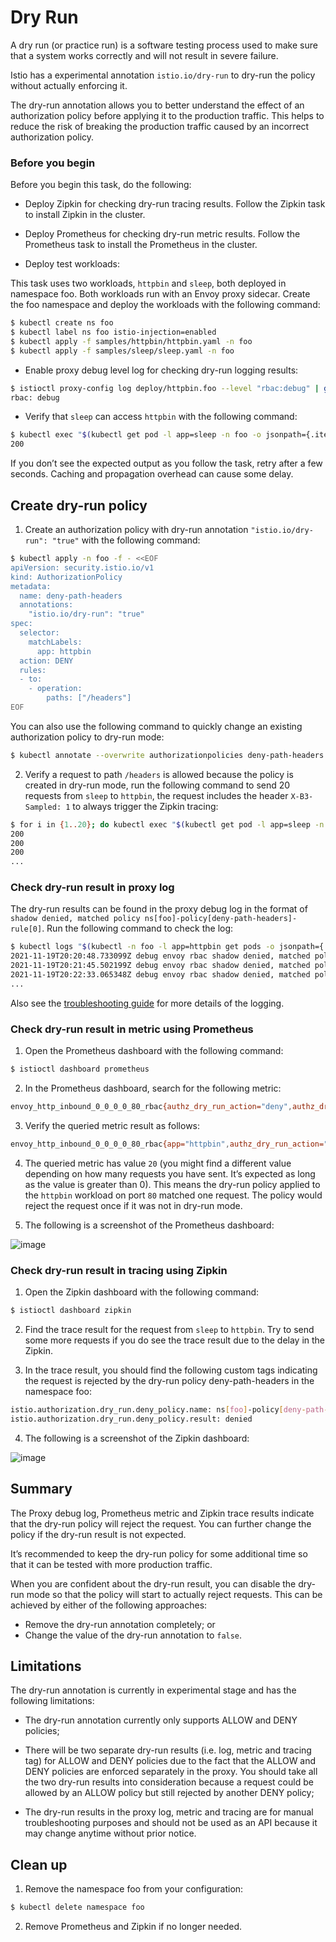 # Dry Run

A dry run (or practice run) is a software testing process used to make sure that a system works correctly and will not result in severe failure.

Istio has a experimental annotation `istio.io/dry-run` to dry-run the policy without actually enforcing it.

The dry-run annotation allows you to better understand the effect of an authorization policy before applying it to the production traffic. This helps to reduce the risk of breaking the production traffic caused by an incorrect authorization policy.

### Before you begin

Before you begin this task, do the following:

- Deploy Zipkin for checking dry-run tracing results. Follow the Zipkin task to install Zipkin in the cluster.

- Deploy Prometheus for checking dry-run metric results. Follow the Prometheus task to install the Prometheus in the cluster.

- Deploy test workloads:

This task uses two workloads, `httpbin` and `sleep`, both deployed in namespace foo. Both workloads run with an Envoy proxy sidecar. Create the foo namespace and deploy the workloads with the following command:

```bash
$ kubectl create ns foo
$ kubectl label ns foo istio-injection=enabled
$ kubectl apply -f samples/httpbin/httpbin.yaml -n foo
$ kubectl apply -f samples/sleep/sleep.yaml -n foo
```

- Enable proxy debug level log for checking dry-run logging results:

```bash
$ istioctl proxy-config log deploy/httpbin.foo --level "rbac:debug" | grep rbac
rbac: debug
```

- Verify that `sleep` can access `httpbin` with the following command:

```bash
$ kubectl exec "$(kubectl get pod -l app=sleep -n foo -o jsonpath={.items..metadata.name})" -c sleep -n foo -- curl http://httpbin.foo:8000/ip -s -o /dev/null -w "%{http_code}\n"
200
```

If you don’t see the expected output as you follow the task, retry after a few seconds. Caching and propagation overhead can cause some delay.

## Create dry-run policy

1. Create an authorization policy with dry-run annotation `"istio.io/dry-run": "true"` with the following command:

```bash
$ kubectl apply -n foo -f - <<EOF
apiVersion: security.istio.io/v1
kind: AuthorizationPolicy
metadata:
  name: deny-path-headers
  annotations:
    "istio.io/dry-run": "true"
spec:
  selector:
    matchLabels:
      app: httpbin
  action: DENY
  rules:
  - to:
    - operation:
        paths: ["/headers"]
EOF
```

You can also use the following command to quickly change an existing authorization policy to dry-run mode:

```bash
$ kubectl annotate --overwrite authorizationpolicies deny-path-headers -n foo istio.io/dry-run='true'
```

2. Verify a request to path `/headers` is allowed because the policy is created in dry-run mode, run the following command to send 20 requests from `sleep` to `httpbin`, the request includes the header `X-B3-Sampled: 1` to always trigger the Zipkin tracing:

```bash
$ for i in {1..20}; do kubectl exec "$(kubectl get pod -l app=sleep -n foo -o jsonpath={.items..metadata.name})" -c sleep -n foo -- curl http://httpbin.foo:8000/headers -H "X-B3-Sampled: 1" -s -o /dev/null -w "%{http_code}\n"; done
200
200
200
...
```

### Check dry-run result in proxy log

The dry-run results can be found in the proxy debug log in the format of `shadow denied, matched policy ns[foo]-policy[deny-path-headers]-rule[0]`. Run the following command to check the log:

```bash
$ kubectl logs "$(kubectl -n foo -l app=httpbin get pods -o jsonpath={.items..metadata.name})" -c istio-proxy -n foo | grep "shadow denied"
2021-11-19T20:20:48.733099Z debug envoy rbac shadow denied, matched policy ns[foo]-policy[deny-path-headers]-rule[0]
2021-11-19T20:21:45.502199Z debug envoy rbac shadow denied, matched policy ns[foo]-policy[deny-path-headers]-rule[0]
2021-11-19T20:22:33.065348Z debug envoy rbac shadow denied, matched policy ns[foo]-policy[deny-path-headers]-rule[0]
...
```

Also see the [troubleshooting guide](https://istio.io/latest/docs/ops/common-problems/security-issues/#ensure-proxies-enforce-policies-correctly) for more details of the logging.

### Check dry-run result in metric using Prometheus

1. Open the Prometheus dashboard with the following command:

```bash
$ istioctl dashboard prometheus
```

2. In the Prometheus dashboard, search for the following metric:

```bash
envoy_http_inbound_0_0_0_0_80_rbac{authz_dry_run_action="deny",authz_dry_run_result="denied"}
```

3. Verify the queried metric result as follows:

```bash
envoy_http_inbound_0_0_0_0_80_rbac{app="httpbin",authz_dry_run_action="deny",authz_dry_run_result="denied",instance="10.44.1.11:15020",istio_io_rev="default",job="kubernetes-pods",kubernetes_namespace="foo",kubernetes_pod_name="httpbin-74fb669cc6-95qm8",pod_template_hash="74fb669cc6",security_istio_io_tlsMode="istio",service_istio_io_canonical_name="httpbin",service_istio_io_canonical_revision="v1",version="v1"}  20
```

4. The queried metric has value `20` (you might find a different value depending on how many requests you have sent. It’s expected as long as the value is greater than 0). This means the dry-run policy applied to the `httpbin` workload on port `80` matched one request. The policy would reject the request once if it was not in dry-run mode.

5. The following is a screenshot of the Prometheus dashboard:

![image](https://github.com/rlaisqls/TIL/assets/81006587/0656005b-de64-4648-973c-ed530c623251)

### Check dry-run result in tracing using Zipkin

1. Open the Zipkin dashboard with the following command:

```bash
$ istioctl dashboard zipkin
```

2. Find the trace result for the request from `sleep` to `httpbin`. Try to send some more requests if you do see the trace result due to the delay in the Zipkin.

3. In the trace result, you should find the following custom tags indicating the request is rejected by the dry-run policy deny-path-headers in the namespace foo:

```bash
istio.authorization.dry_run.deny_policy.name: ns[foo]-policy[deny-path-headers]-rule[0]
istio.authorization.dry_run.deny_policy.result: denied
```

4. The following is a screenshot of the Zipkin dashboard:

![image](https://github.com/rlaisqls/TIL/assets/81006587/98334483-1629-4590-bfaa-d38591ad4d4c)

## Summary

The Proxy debug log, Prometheus metric and Zipkin trace results indicate that the dry-run policy will reject the request. You can further change the policy if the dry-run result is not expected.

It’s recommended to keep the dry-run policy for some additional time so that it can be tested with more production traffic.

When you are confident about the dry-run result, you can disable the dry-run mode so that the policy will start to actually reject requests. This can be achieved by either of the following approaches:

- Remove the dry-run annotation completely; or
- Change the value of the dry-run annotation to `false`.

## Limitations

The dry-run annotation is currently in experimental stage and has the following limitations:

- The dry-run annotation currently only supports ALLOW and DENY policies;

- There will be two separate dry-run results (i.e. log, metric and tracing tag) for ALLOW and DENY policies due to the fact that the ALLOW and DENY policies are enforced separately in the proxy. You should take all the two dry-run results into consideration because a request could be allowed by an ALLOW policy but still rejected by another DENY policy;

- The dry-run results in the proxy log, metric and tracing are for manual troubleshooting purposes and should not be used as an API because it may change anytime without prior notice.

## Clean up

1. Remove the namespace foo from your configuration:

```bash
$ kubectl delete namespace foo
```

2. Remove Prometheus and Zipkin if no longer needed.

